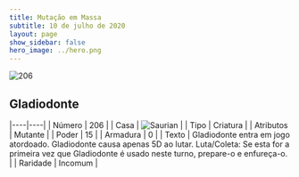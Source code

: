 ```yaml
---
title: Mutação em Massa
subtitle: 10 de julho de 2020
layout: page
show_sidebar: false
hero_image: ../hero.png
---
```


![206](https://cdn.keyforgegame.com/media/card_front/pt/479_206_MHPJPV8W43Q5_pt.png)

## Gladiodonte

|----|----|
| Número | 206 |
| Casa | ![Saurian](https://archonarcana.com/images/thumb/9/9e/Saurian_P.png/22px-Saurian_P.png "Sauro") |
| Tipo | Criatura |
| Atributos | Mutante |
| Poder | 15 |
| Armadura | 0 |
| Texto | Gladiodonte entra em jogo atordoado.  Gladiodonte causa apenas 5D ao lutar.  Luta/Coleta: Se esta for a primeira vez que Gladiodonte é usado neste turno, prepare-o e enfureça-o. |
| Raridade | Incomum |
